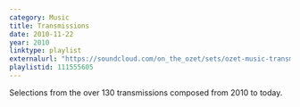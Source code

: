```yaml
---
category: Music
title: Transmissions
date: 2010-11-22
year: 2010
linktype: playlist
externalurl: "https://soundcloud.com/on_the_ozet/sets/ozet-music-transmissions"
playlistid: 111555605
---
```


Selections from the over 130 transmissions composed from 2010 to today.
